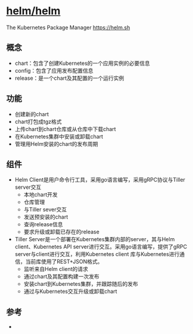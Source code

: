 # [helm/helm](https://github.com/helm/helm)

The Kubernetes Package Manager https://helm.sh

## 概念

* chart：包含了创建Kubernetes的一个应用实例的必要信息
* config：包含了应用发布配置信息
* release：是一个chart及其配置的一个运行实例

## 功能

* 创建新的chart
* chart打包成tgz格式
* 上传chart到chart仓库或从仓库中下载chart
* 在Kubernetes集群中安装或卸载chart
* 管理用Helm安装的chart的发布周期

## 组件

* Helm Client是用户命令行工具，采用go语言编写，采用gRPC协议与Tiller server交互
    - 本地chart开发
    - 仓库管理
    - 与Tiller sever交互
    - 发送预安装的chart
    - 查询release信息
    - 要求升级或卸载已存在的release
* Tiller Server是一个部署在Kubernetes集群内部的server，其与Helm client、Kubernetes API server进行交互。采用go语言编写，提供了gRPC server与client进行交互，利用Kubernetes client 库与Kubernetes进行通信，当前库使用了REST+JSON格式。
    - 监听来自Helm client的请求
    - 通过chart及其配置构建一次发布
    - 安装chart到Kubernetes集群，并跟踪随后的发布
    - 通过与Kubernetes交互升级或卸载chart

## 参考

* [](https://hub.kubeapps.com/)

